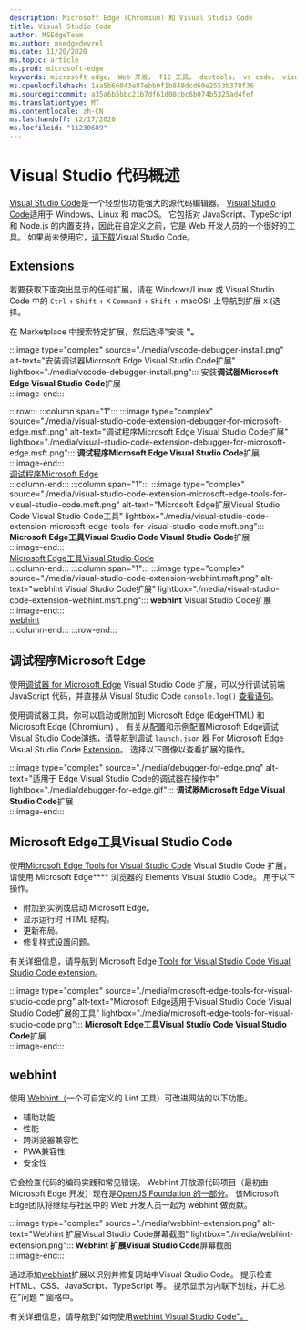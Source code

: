 ```yaml
---
description: Microsoft Edge (Chromium) 和 Visual Studio Code
title: Visual Studio Code
author: MSEdgeTeam
ms.author: msedgedevrel
ms.date: 11/20/2020
ms.topic: article
ms.prod: microsoft-edge
keywords: microsoft edge， Web 开发， f12 工具， devtools， vs code， visual studio code， 调试程序， webhint
ms.openlocfilehash: 1aa5b66043e87ebb0f1b848dcd60e2553b378f36
ms.sourcegitcommit: a35a6b5bbc21b7df61d08cbc6b074b5325ad4fef
ms.translationtype: MT
ms.contentlocale: zh-CN
ms.lasthandoff: 12/17/2020
ms.locfileid: "11230689"
---
```

# Visual Studio 代码概述  

[Visual Studio Code][VisualStudioCodeDocs]是一个轻型但功能强大的源代码编辑器。  [Visual Studio Code][VisualStudioCodeDocs]适用于 Windows、Linux 和 macOS。  它包括对 JavaScript、TypeScript 和 Node.js 的内置支持，因此在自定义之前，它是 Web 开发人员的一个很好的工具。  如果尚未使用它，[请下载][VisualstudioCode]Visual Studio Code。  

## Extensions  

<!--todo: We want to put something like the tiles for extensions Visual Studio Code uses on this page https://code.visualstudio.com/Docs#top-extensions but I don't think this is a markdown page.  I think it's a web page.  I couldn't find anything in https://github.com/Microsoft/vscode-docs that looks like this page. In the meantime, here's what I've come up with: -->  

若要获取下面突出显示的任何扩展，请在 Windows/Linux 或 Visual Studio Code 中的 `Ctrl` + `Shift` + `X` `Command` + `Shift` + macOS\) 上导航到扩展 `X` \(选择。  

在 Marketplace 中搜索特定扩展，然后选择"安装 **"。**  

:::image type="complex" source="./media/vscode-debugger-install.png" alt-text="安装调试器Microsoft Edge Visual Studio Code扩展" lightbox="./media/vscode-debugger-install.png":::
   安装**调试器Microsoft Edge Visual Studio Code**扩展  
:::image-end:::  

:::row:::
   :::column span="1":::
      :::image type="complex" source="./media/visual-studio-code-extension-debugger-for-microsoft-edge.msft.png" alt-text="调试程序Microsoft Edge Visual Studio Code扩展" lightbox="./media/visual-studio-code-extension-debugger-for-microsoft-edge.msft.png":::
         **调试程序Microsoft Edge Visual Studio Code**扩展  
      :::image-end:::  
      [调试程序Microsoft Edge](#debugger-for-microsoft-edge)  
   :::column-end:::
   :::column span="1":::
      :::image type="complex" source="./media/visual-studio-code-extension-microsoft-edge-tools-for-visual-studio-code.msft.png" alt-text="Microsoft Edge扩展Visual Studio Code Visual Studio Code工具" lightbox="./media/visual-studio-code-extension-microsoft-edge-tools-for-visual-studio-code.msft.png":::
         **Microsoft Edge工具Visual Studio Code Visual Studio Code**扩展  
      :::image-end:::  
      [Microsoft Edge工具Visual Studio Code](#microsoft-edge-tools-for-visual-studio-code)  
   :::column-end:::
   :::column span="1":::
      :::image type="complex" source="./media/visual-studio-code-extension-webhint.msft.png" alt-text="webhint Visual Studio Code扩展" lightbox="./media/visual-studio-code-extension-webhint.msft.png":::
         **webhint** Visual Studio Code扩展  
      :::image-end:::  
      [webhint](#webhint)  
   :::column-end:::
:::row-end:::  

## 调试程序Microsoft Edge  

使用[调试器 for Microsoft Edge][VisualstudioMarketplaceDebuggerMicrosoftEdge] Visual Studio Code 扩展，可以分行调试前端 JavaScript 代码，并直接从 Visual Studio Code `console.log()` [查看语句][VisualstudioCode]。  
      
使用调试器工具，你可以启动或附加到 Microsoft Edge \(EdgeHTML\) 和 Microsoft Edge \(Chromium\) 。  有关从配置和示例配置Microsoft Edge调试Visual Studio Code演练，请导航到调试 `launch.json` 器 For Microsoft Edge Visual Studio Code [Extension][VisualStudioCodeDebuggerEdge]。  选择以下图像以查看扩展的操作。  

:::image type="complex" source="./media/debugger-for-edge.png" alt-text="适用于 Edge Visual Studio Code的调试器在操作中" lightbox="./media/debugger-for-edge.gif":::
   **调试器Microsoft Edge Visual Studio Code**扩展  
:::image-end:::  

## Microsoft Edge工具Visual Studio Code

使用[Microsoft Edge Tools for Visual Studio Code][VisualstudioMarketplaceMicrosoftEdgeToolsVisualStudioCode] Visual Studio Code 扩展，请使用 Microsoft Edge**** 浏览器的 Elements Visual Studio Code。  用于以下操作。  

*   附加到实例或启动 Microsoft Edge。  
*   显示运行时 HTML 结构。  
*   更新布局。  
*   修复样式设置问题。  
    
有关详细信息，请导航到 Microsoft Edge [Tools for Visual Studio Code Visual Studio Code extension][VisualStudioCodeMicrosoftEdgeDevtoolsExtension]。  <!--  Choose the following image to see the extension in action.  -->  
      
:::image type="complex" source="./media/microsoft-edge-tools-for-visual-studio-code.png" alt-text="Microsoft Edge适用于Visual Studio Code Visual Studio Code扩展的工具" lightbox="./media/microsoft-edge-tools-for-visual-studio-code.png":::
   **Microsoft Edge工具Visual Studio Code Visual Studio Code**扩展  
:::image-end:::  

## webhint  
      
使用 [Webhint（][WebhintMain]一个可自定义的 Lint 工具）可改进网站的以下功能。  

*   辅助功能
*   性能
*   跨浏览器兼容性
*   PWA兼容性
*   安全性

它会检查代码的编码实践和常见错误。 Webhint 开放源代码项目（最初由 Microsoft Edge 开发）现在是[OpenJS Foundation 的一部分][OpenjsFoundation]。  该Microsoft Edge团队将继续与社区中的 Web 开发人员一起为 webhint 做贡献。  <!--  Choose the following image to see the extension in action.  -->  
      
:::image type="complex" source="./media/webhint-extension.png" alt-text="Webhint 扩展Visual Studio Code屏幕截图" lightbox="./media/webhint-extension.png":::
   **Webhint 扩展Visual Studio Code**屏幕截图  
:::image-end:::  
      
通过添加[webhint][VisualstudioMarketplaceWebhint]扩展以识别并修复网站中Visual Studio Code。  提示检查 HTML、CSS、JavaScript、TypeScript 等。  提示显示为内联下划线，并汇总在"问题 **"** 窗格中。  
      
有关详细信息，请导航到"如何使用[webhint Visual Studio Code"。][VisualStudioCodeWebhint]  

<!--links -->  

[VisualStudioCodeDebuggerEdge]: ./debugger-for-edge.md "调试程序Microsoft Edge Visual Studio Code扩展|Microsoft Docs"  
[VisualStudioCodeMicrosoftEdgeDevtoolsExtension]: ./microsoft-edge-devtools-extension.md "Microsoft Edge开发工具Visual Studio Code扩展|Microsoft Docs"  
[VisualStudioCodeWebhint]: ./webhint.md "Webhint Visual Studio Code Extension |Microsoft Docs"  

[VisualstudioCode]: https://code.visualstudio.com "Visual Studio Code"  
[VisualStudioCodeDocs]: https://code.visualstudio.com/Docs "文档|Visual Studio Code"   

[VisualstudioMarketplaceDebuggerMicrosoftEdge]: https://marketplace.visualstudio.com/items?itemName=msjsdiag.debugger-for-edge "调试程序Microsoft Edge |Visual StudioMarketplace"  
[VisualstudioMarketplaceMicrosoftEdgeToolsVisualStudioCode]: https://marketplace.visualstudio.com/items?itemName=ms-edgedevtools.vscode-edge-devtools "Microsoft Edge Tools for Visual Studio Code | Visual Studio Marketplace"  

[VisualstudioMarketplaceWebhint]: https://marketplace.visualstudio.com/items?itemName=webhint.vscode-webhint "webhint |Visual StudioMarketplace"  

[WebhintMain]:  https://webhint.io "webhint"  
[OpenjsFoundation]:  https://openjsf.org "OpenJS Foundation"  
